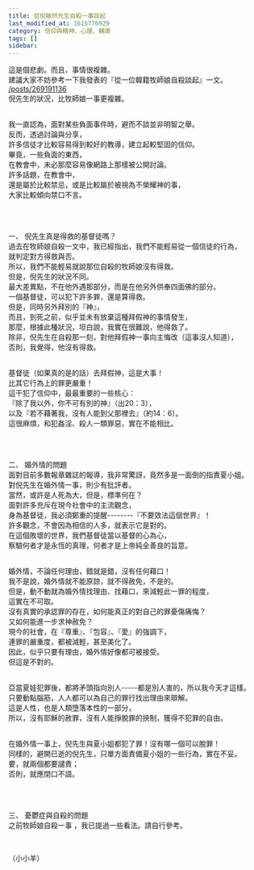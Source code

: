 ```yaml
---
title: 從倪敏然先生自殺一事談起
last_modified_at: 1615776929
category: 信仰與精神、心理、輔導
tags: []
sidebar: 
---
```


<p>這是個悲劇。而且，事情很複雜。<br/>
建議大家不妨參考一下我發表的『從一位韓籍牧師娘自殺談起』一文。<br/>
<a href="/posts/269191136" target="_blank">/posts/269191136</a><br/>
倪先生的狀況，比牧師娘一事更複雜。</p>
<p><br/>
我一直認為，面對某些負面事件時，避而不談並非明智之舉。<br/>
反而，透過討論與分享，<br/>
許多信徒才比較容易得到較好的教導，建立起較堅固的信仰。<br/>
畢竟，一些負面的東西，<br/>
在教會中，未必那麼容易像網路上那樣被公開討論。<br/>
許多話題，在教會中，<br/>
還是屬於比較禁忌，或是比較屬於被視為不榮耀神的事，<br/>
大家比較傾向禁口不言。</p>
<p> </p>
<p><br/>
一、 倪先生真是得救的基督徒嗎？<br/>
過去在牧師娘自殺一文中，我已經指出，我們不能輕易從一個信徒的行為，<br/>
就判定對方得救與否。<br/>
所以，我們不能輕易就說那位自殺的牧師娘沒有得救。<br/>
但是，倪先生的狀況不同。<br/>
最大差異點，不在他外遇那部分，而是在他另外供奉四面佛的部分。<br/>
一個基督徒，可以犯下許多罪，還是算得救。<br/>
但是，同時另外拜別的『神』，<br/>
而且，到死之前，似乎並未有放棄這種拜假神的事情發生，<br/>
那麼，根據此種狀況，坦白說，我實在很難說，他得救了。<br/>
除非，倪先生在自殺那一刻，對他拜假神一事向主悔改（這事沒人知道），<br/>
否則，我覺得，他沒有得救。</p>
<p><br/>
基督徒（如果真的是的話）去拜假神，這是大事！<br/>
比其它行為上的罪更嚴重！<br/>
這干犯了信仰中，最最重要的一些核心：<br/>
『除了我以外，你不可有別的神』（出20：3），<br/>
以及『若不藉著我，沒有人能到父那裡去』（約14：6）。<br/>
這很麻煩，和犯姦淫、殺人一類罪惡，實在不能相比。</p>
<p> </p>
<p><br/>
二、 婚外情的問題<br/>
面對目前多數報章雜誌的報導，我非常驚訝，竟然多是一面倒的指責夏小姐。<br/>
對倪先生在婚外情一事，則少有批評者。<br/>
當然，或許是人死為大，但是，標準何在？<br/>
面對許多充斥在現今社會中的主流觀念，<br/>
身為基督徒，我必須鄭重的提醒--------『不要效法這個世界』！<br/>
許多觀念，不會因為相信的人多，就表示它是對的。<br/>
在這個敗壞的世界，我們基督徒當以基督的心為心，<br/>
察驗何者才是永恆的真理，何者才是上帝純全善良的旨意。</p>
<p><br/>
婚外情，不論任何理由，錯就是錯，沒有任何藉口！<br/>
我不是說，婚外情就不能原諒，就不得赦免，不是的。<br/>
但是，動不動就為婚外情找理由、找藉口，來減輕此一罪的程度，<br/>
這實在不可取。<br/>
沒有真實的承認罪的存在，如何能真正的對自己的罪憂傷痛悔？<br/>
又如何能進一步求神赦免？<br/>
現今的社會，在『尊重』、『包容』、『愛』的強調下，<br/>
連罪的嚴重度，都被減輕，甚至美化了。<br/>
因此，似乎只要有理由，婚外情好像都可被接受。<br/>
但這是不對的。</p>
<p><br/>
亞當夏娃犯罪後，都將矛頭指向別人-----都是別人害的，所以我今天才這樣。<br/>
只要動點腦筋，人人都可以為自己的罪行找出理由來辯解。<br/>
這是人性，也是人類墮落本性的一部分，<br/>
所以，沒有耶穌的赦罪，沒有人能掙脫罪的挾制，獲得不犯罪的自由。</p>
<p><br/>
在婚外情一事上，倪先生與夏小姐都犯了罪！沒有哪一個可以脫罪！<br/>
同樣的，避開已逝的倪先生，只單方面責備夏小姐的一些行為，實在不妥。<br/>
要，就兩個都要譴責；<br/>
否則，就應閉口不語。</p>
<p> </p>
<p><br/>
三、 憂鬱症與自殺的問題<br/>
之前牧師娘自殺一事 ，我已提過一些看法。請自行參考。</p>
<p> </p>
<p>（小小羊）</p>
